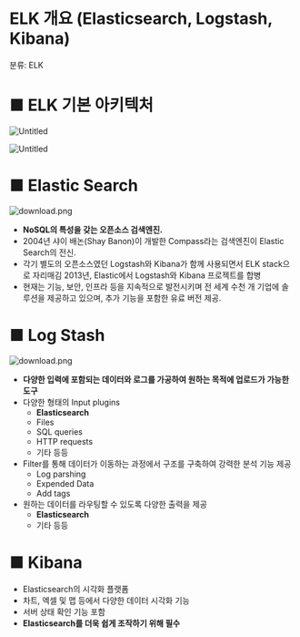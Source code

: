 # ELK 개요 (Elasticsearch, Logstash, Kibana)

분류: ELK

# ■ ELK 기본 아키텍처

![Untitled](ELK%20%E1%84%80%E1%85%A2%E1%84%8B%E1%85%AD%20(Elasticsearch,%20Logstash,%20Kibana)%204c61592ed24d453f8835345e9d599b2b/Untitled.png)

![Untitled](ELK%20%E1%84%80%E1%85%A2%E1%84%8B%E1%85%AD%20(Elasticsearch,%20Logstash,%20Kibana)%204c61592ed24d453f8835345e9d599b2b/Untitled%201.png)

# ■ Elastic Search

![download.png](ELK%20%E1%84%80%E1%85%A2%E1%84%8B%E1%85%AD%20(Elasticsearch,%20Logstash,%20Kibana)%204c61592ed24d453f8835345e9d599b2b/download.png)

- **NoSQL의 특성을 갖는 오픈소스 검색엔진.**
- 2004년 샤이 배논(Shay Banon)이 개발한 Compass라는 검색엔진이
Elastic Search의 전신.
- 각기 별도의 오픈소스였던 Logstash와 Kibana가 함께 사용되면서
ELK stack으로 자리매김
2013년, Elastic에서 Logstash와 Kibana 프로젝트를 합병
- 현재는 기능, 보안, 인프라 등을 지속적으로 발전시키며 전 세계 수천 개 기업에 솔루션을 제공하고 있으며, 추가 기능을 포함한 유료 버전 제공.

# ■ Log Stash

![download.png](ELK%20%E1%84%80%E1%85%A2%E1%84%8B%E1%85%AD%20(Elasticsearch,%20Logstash,%20Kibana)%204c61592ed24d453f8835345e9d599b2b/download%201.png)

- **다양한 입력에 포함되는 데이터와 로그를 가공하여 원하는 목적에 업로드가 가능한 도구**
- 다양한 형태의 Input plugins
    - **Elasticsearch**
    - Files
    - SQL queries
    - HTTP requests
    - 기타 등등
- Filter를 통해 데이터가 이동하는 과정에서 구조를 구축하여 강력한 분석
기능 제공
    - Log parshing
    - Expended Data
    - Add tags
- 원하는 데이터를 라우팅할 수 있도록 다양한 출력을 제공
    - **Elasticsearch**
    - 기타 등등

# ■ Kibana

- Elasticsearch의 시각화 플랫폼
- 차트, 엑셀 및 맵 등에서 다양한 데이터 시각화 기능
- 서버 상태 확인 기능 포함
- **Elasticsearch를 더욱 쉽게 조작하기 위해 필수**